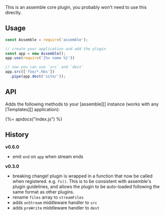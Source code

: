 This is an assemble core plugin, you probably won't need to use this directly.

## Usage

```js
const Assemble = require('assemble');

// create your application and add the plugin
const app = new Assemble();
app.use(require('{%= name %}'))

// now you can use `src` and `dest`
app.src(['foo/*.hbs'])
  .pipe(app.dest('site/'));
```

## API

Adds the following methods to your [assemble][] instance (works with any [Templates][] application):

{%= apidocs("index.js") %}


## History

**v0.6.0**

- emit `end` on `app` when stream ends

**v0.3.0**

- breaking change! plugin is wrapped in a function that now be called when registered. e.g. `fs()`. This is to be consistent with assemble's plugin guidelines, and allows the plugin to be auto-loaded following the same format as other plugins.
- rename `files` array to `streamFiles`
- adds `onStream` middleware handler to `src`
- adds `preWrite` middleware handler to `dest`

